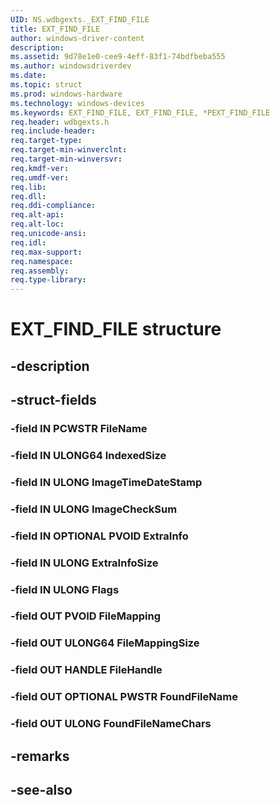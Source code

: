 ```yaml
---
UID: NS.wdbgexts._EXT_FIND_FILE
title: EXT_FIND_FILE
author: windows-driver-content
description: 
ms.assetid: 9d78e1e0-cee9-4eff-83f1-74bdfbeba555
ms.author: windowsdriverdev
ms.date: 
ms.topic: struct
ms.prod: windows-hardware
ms.technology: windows-devices
ms.keywords: EXT_FIND_FILE, EXT_FIND_FILE, *PEXT_FIND_FILE
req.header: wdbgexts.h
req.include-header:
req.target-type:
req.target-min-winverclnt:
req.target-min-winversvr:
req.kmdf-ver:
req.umdf-ver:
req.lib:
req.dll:
req.ddi-compliance:
req.alt-api:
req.alt-loc:
req.unicode-ansi:
req.idl:
req.max-support:
req.namespace:
req.assembly:
req.type-library:
---
```


# EXT_FIND_FILE structure

## -description



## -struct-fields

### -field IN PCWSTR FileName			
 	
### -field IN ULONG64 IndexedSize			
 	
### -field IN ULONG ImageTimeDateStamp			
 	
### -field IN ULONG ImageCheckSum			
 	
### -field IN OPTIONAL PVOID ExtraInfo			
 	
### -field IN ULONG ExtraInfoSize			
 	
### -field IN ULONG Flags			
 	
### -field OUT PVOID FileMapping			
 	
### -field OUT ULONG64 FileMappingSize			
 	
### -field OUT HANDLE FileHandle			
 	
### -field OUT OPTIONAL PWSTR FoundFileName			
 	
### -field OUT ULONG FoundFileNameChars			
 	
## -remarks

## -see-also